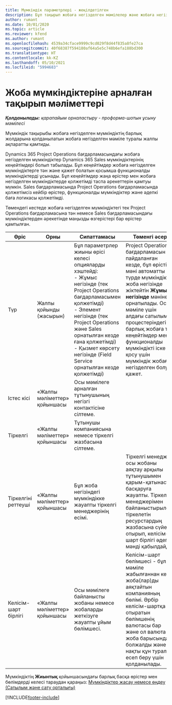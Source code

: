 ```yaml
---
title: Мүмкіндік параметрлері - жеңілдетілген
description: Бұл тақырып жобаға негізделген мәмілелер және жобаға негізделген мүмкіндіктер туралы ақпарат береді.
author: rumant
ms.date: 10/01/2020
ms.topic: article
ms.reviewer: kfend
ms.author: rumant
ms.openlocfilehash: 4539a34cface9999c9cd029f8d44f835a8fe27ca
ms.sourcegitcommit: 40f68387f594180af64a5e5c748b6efa188bd300
ms.translationtype: HT
ms.contentlocale: kk-KZ
ms.lasthandoff: 05/10/2021
ms.locfileid: "5994683"
---
```

# <a name="header-details-for-project-opportunities"></a>Жоба мүмкіндіктеріне арналған тақырып мәліметтері

_**Қолданылады:** қарапайым орналастыру - проформа-шотын ұсыну мәмілесі_

Мүмкіндік тақырыбы жобаға негізделген мүмкіндіктің барлық жолдарына қолданылатын жобаға негізделген мәміле туралы жалпы ақпаратты қамтиды.

Dynamics 365 Project Operations бағдарламасындағы жобаға негізделген мүмкіндіктер Dynamics 365 Sales мүмкіндіктерінің кеңейтімдері болып табылады. Бұл кеңейтімдер жобаға негізделген мүмкіндіктерге тән және қажет болатын қосымша функционалды мүмкіндіктерді ұсынады. Бұл кеңейтімдер жаңа өрістер мен жобаға негізделген мүмкіндіктерде қолжетімді таспа әрекеттерін қамтуы мүмкін. Sales бағдарламасында Project Operations бағдарламасында қолжетімсіз кейбір өрістер, функционалды мүмкіндіктер және әдепкі баға логикасы қолжетімді.

Төмендегі кестеде жобаға негізделген мүмкіндіктегі тек Project Operations бағдарламасына тән немесе Sales бағдарламасындағы мүмкіндіктерден әрекетінде маңызды өзгерістері бар өрістер қамтылған.

| **Өріс** | **Орны** | **Сипаттамасы** | **Төменгі әсер** |
| --- | --- | --- | --- |
| Түр | Жалпы қойынды (жасырын) | Бұл параметрлер жиыны өрісі келесі опцияларды хэштейді:</br>- Жұмыс негізінде (тек Project Operations бағдарламасымен қолжетімді)</br>- Элемент негізінде (тек Project Operations және Sales орнатылған кезде ғана қолжетімді)</br>- Қызмет көрсету негізінде (Field Service орнатылған кезде қолжетімді) | Project Operations бағдарламасын пайдаланған кезде, бұл өрістің мәні автоматты түрде мүмкіндікті жоба негізінде жіктейтін **Жұмыс негізінде** мәніне орнатылады. Осы мәміле үшін алдағы сатылым процестеріндегі барлық жобаға тән кеңейтімдер мен функционалды мүмкіндікті іске қосу үшін мүмкіндік жобаға негізделген болуы қажет. |
| Істес кісі | «Жалпы мәліметтер» қойыншасы | Осы мәмілеге арналған тұтынушының негізгі контактісіне сілтеме. | |
| Тіркелгі | «Жалпы мәліметтер» қойыншасы | Тұтынушы компаниясына немесе тіркелгі жазбасына сілтеме. | |
| Тіркелгіні реттеуші | «Жалпы мәліметтер» қойыншасы | Бұл жоба негізіндегі мүмкіндікке жауапты тіркелгі менеджерінің есімі. | Тіркелгі менеджері осы жобаны аяқтау арқылы тұтынушымен қарым-қатынасты басқаруға жауапты. Тіркелгі менеджерімен байланыстырылған тіркелетін ресурстардың жазбасына сүйене отырып, келісім-шарт бірлігі әдепкі мәнді қабылдайды. |
| Келісім-шарт бірлігі | «Жалпы мәліметтер» қойыншасы | Осы мәмілеге байланысты жобаны немесе жобаларды жеткізуге жауапты ұйым бөлімшесі. | Келісім-шарт бөлімшесі - бұл мәміле жабылғаннан кейін жоба(лар)ды аяқтайтын компанияның бөлімі. Әрбір келісім-шартқа отыратын бөлімшенің валютасы бар және ол валюта жоба барысында болжалды және нақты құн туралы есеп беру үшін қолданылады. |

Мүмкіндіктің **Жиынтық** қойыншасындағы барлық басқа өрістер мен бөлімдерді келесі тараудан қараңыз: [Мүмкіндіктер жасау немесе өңдеу (Сатылым және сату орталығы)](/dynamics365/sales-enterprise/create-edit-opportunity-sales)


[!INCLUDE[footer-include](../../includes/footer-banner.md)]
